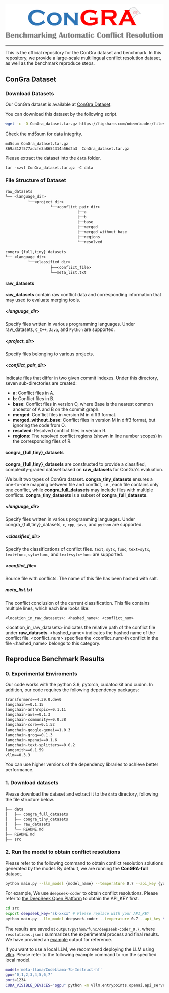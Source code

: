 

![logo](./assets/logo.png)


--------------------------------------------------------------------------------
This is the official repository for the ConGra dataset and benchmark. In this repository, we provide a large-scale multilingual conflict resolution dataset, as well as the benchmark reproduce steps.

## ConGra Dataset
### Download Datasets 
Our ConGra dataset is available at [ConGra Dataset](https://figshare.com/ndownloader/files/46967428).

You can download this dataset by the following script.
```sh
wget -c -O ConGra_dataset.tar.gz https://figshare.com/ndownloader/files/46967428
```
Check the md5sum for data integrity. 
```
md5sum ConGra_dataset.tar.gz
869a312f577adcfe3a8654314a56d2a3  ConGra_dataset.tar.gz
```
Please extract the dataset into the ```data``` folder.
```
tar -xzvf ConGra_dataset.tar.gz -C data
```

### File Structure of Dataset

```data
raw_datasets
└── <language_dir>
          └──<project_dir>
                    └──<conflict_pair_dir>
                                ├──a
                                ├──b
                                ├──base
                                ├──merged
                                ├──merged_without_base
                                ├──regions
                                └──resolved

congra_{full,tiny}_datasets
└── <language_dir>
          └──<classified_dir>
                    ├──<conflict_file>
                    └──meta_list.txt
```

#### raw_datasets

**raw_datasets** contain raw conflict data and corresponding information that may used to evaluate merging tools. 

##### <language_dir>
Specify files written in various programming languages. Under raw_datasets, `C_C++`, `Java`, and `Python` are supported.

##### <project_dir>
Specify files belonging to various projects.

##### <conflict_pair_dir>
Indicate files that differ in two given commit indexes.
Under this directory, seven sub-directories are created:

- **a**: Conflict files in A.
- **b**: Conflict files in B.
- **base**: Conflict files in version O, where Base is the nearest common ancestor of A and B on the commit graph.
- **merged**: Conflict files in version M in diff3 format.
- **merged_without_base**: Conflict files in version M in diff3 format, but ignoring the code from O.
- **resolved**: Resolved conflict files in version R.
- **regions**: The resolved conflict regions (shown in line number scopes) in the corresponding files of R.


#### congra_{full,tiny}_datasets

**congra_{full,tiny}_datasets** are constructed to provide a classified, complexity-graded dataset based on **raw_datasets** for ConGra's evaluation.

We built two types of ConGra dataset. **congra_tiny_datasets** ensures a one-to-one mapping between file and conflict, i.e., each file contains only one conflict, while **congra_full_datasets** may include files with multiple conflicts.
**congra_tiny_datasets** is a subset of **congra_full_datasets**.

##### <language_dir>
Specify files written in various programming languages. Under congra_{full,tiny}_datasets, `c`, `cpp`, `java`, and `python` are supported.

##### <classified_dir>
Specify the classifications of conflict files. `text`, `sytx`, `func`, `text+sytx`, `text+func`, `sytx+func`, and `text+sytx+func` are supported.

##### <conflict_file>
Source file with conflicts. The name of this file has been hashed with salt.

##### meta_list.txt
The conflict conclusion of the current classification. This file contains multiple lines, which each line looks like:

```
<location_in_raw_datasets>: <hashed_name>: <conflict_num>
```
<location_in_raw_datasets> indicates the relative path of the conflict file under **raw_datasets**. <hashed_name> indicates the hashed name of the conflict file. <conflict_num> specifies the <conflict_num>th conflict in the file <hashed_name> belongs to this category.

## Reproduce Benchmark Results 
### 0. Experimental Enviroments
Our code works with the python 3.9, pytorch, cudatoolkit and cudnn. In addition, our code requires the following dependency packages:
```
transformers==4.39.0.dev0
langchain==0.1.15
langchain-anthropic==0.1.11
langchain-aws==0.1.3
langchain-community==0.0.38
langchain-core==0.1.52
langchain-google-genai==1.0.3
langchain-groq==0.1.3
langchain-openai==0.1.6
langchain-text-splitters==0.0.2
langsmith==0.1.59
vllm==0.3.3
```
You can use higher versions of the dependency libraries to achieve better performance.
### 1. Download datasets
Please download the dataset and extract it to the ```data``` directory, following the file structure below.
```
├── data
│   ├── congra_full_datasets
│   ├── congra_tiny_datasets
│   ├── raw_datasets
│   └── README.md
├── README.md
├── src
```
### 2. Run the model to obtain conflict resolutions
Please refer to the following command to obtain conflict resolution solutions generated by the model. By default, we are running the **ConGRA-full** dataset.
```sh
python main.py --llm_model {model_name} --temperature 0.7 --api_key {your_apikey} --language {python/jave/c/cpp} --worker {1/2/3} --type {'text','text_func','text_sytx','text_sytx_func','func','sytx','sytx_func'}
```
For example, We use ```deepseek-coder``` to obtain conflict resolutions. Please refer to [the DeepSeek Open Platform](https://platform.deepseek.com/api-docs/) to obtain the API_KEY first.
```sh
cd src 
export deepseek_key="sk-xxxx" # Please replace with your API_KEY
python main.py --llm_model deepseek-coder --temperature 0.7 --api_key $deepseek_key --language python --worker 1 --type func
```
The results are saved at ```output/python/func/deepseek-coder_0.7```, where ```resolutions.jsonl``` summarizes the experimental process and final results. We have provided an [example](output/python/func/deepseek-coder_0.7/resolutions.jsonl) output for reference.

If you want to use a local LLM, we recommend deploying the LLM using [vllm](https://github.com/vllm-project/vllm). Please refer to the following example command to run the specified local model.
```sh
model='meta-llama/CodeLlama-7b-Instruct-hf'
gpu='0,1,2,3,4,5,6,7' 
port=1234
CUDA_VISIBLE_DEVICES="$gpu" python -m vllm.entrypoints.openai.api_server --model "$model" --port "$port" --tensor-parallel-size 8 --gpu-memory-utilization 0.97
```

